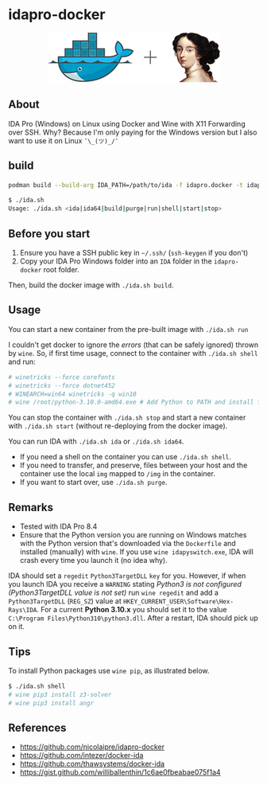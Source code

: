 # idapro-docker

<p align="center"><img src="img/docker-ida.png"></p>

## About

IDA Pro (Windows) on Linux using Docker and Wine with X11 Forwarding over SSH. Why? Because I'm only paying for the Windows version but I also want to use it on Linux `¯\_(ツ)_/¯`


## build

```sh
podman build --build-arg IDA_PATH=/path/to/ida -f idapro.docker -t idapro .
```

```bash
$ ./ida.sh
Usage: ./ida.sh <ida|ida64|build|purge|run|shell|start|stop>
```

## Before you start

1. Ensure you have a SSH public key in `~/.ssh/` (`ssh-keygen` if you don't)
2. Copy your IDA Pro Windows folder into an `IDA` folder in the `idapro-docker` root folder.

Then, build the docker image with `./ida.sh build`.

## Usage

You can start a new container from the pre-built image with `./ida.sh run`

I couldn't get docker to ignore the *errors* (that can be safely ignored) thrown by `wine`. So, if first time usage, connect to the container with `./ida.sh shell` and run:

```bash
# winetricks --force corefonts
# winetricks --force dotnet452
# WINEARCH=win64 winetricks -q win10
# wine /root/python-3.10.0-amd64.exe # Add Python to PATH and install for all users
```

You can stop the container with `./ida.sh stop` and start a new container with `./ida.sh start` (without re-deploying from the docker image).

You can run IDA with `./ida.sh ida` or `./ida.sh ida64`.

- If you need a shell on the container you can use `./ida.sh shell`.
- If you need to transfer, and preserve, files between your host and the container use the local `img` mapped to `/img` in the container.
- If you want to start over, use `./ida.sh purge`.

## Remarks

- Tested with IDA Pro 8.4
- Ensure that the Python version you are running on Windows matches with the Python version that's downloaded via the `Dockerfile` and installed (manually) with `wine`. If you use `wine idapyswitch.exe`, IDA will crash every time you launch it (no idea why).

IDA should set a `regedit` `Python3TargetDLL` `key` for you. However, if when you launch IDA you receive a `WARNING` stating *Python3 is not configured (Python3TargetDLL value is not set)* run `wine regedit` and add a `Python3TargetDLL` (`REG_SZ`) value at `HKEY_CURRENT_USER\Software\Hex-Rays\IDA`. For a current **Python 3.10.x** you should set it to the value `C:\Program Files\Python310\python3.dll`. After a restart, IDA should pick up on it.

## Tips

To install Python packages use `wine pip`, as illustrated below.

```bash
$ ./ida.sh shell
# wine pip3 install z3-solver
# wine pip3 install angr
```

## References

- https://github.com/nicolaipre/idapro-docker
- https://github.com/intezer/docker-ida
- https://github.com/thawsystems/docker-ida
- https://gist.github.com/williballenthin/1c6ae0fbeabae075f1a4

